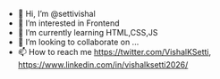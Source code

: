- 👋 Hi, I’m @settivishal
- 👀 I’m interested in Frontend
- 🌱 I’m currently learning HTML,CSS,JS
- 💞️ I’m looking to collaborate on ...
- 📫 How to reach me https://twitter.com/VishalKSetti, https://www.linkedin.com/in/vishalksetti2026/

<!---
settivishal/settivishal is a ✨ special ✨ repository because its `README.md` (this file) appears on your GitHub profile.
You can click the Preview link to take a look at your changes.
--->
